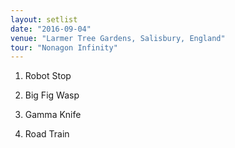 ```yaml
---
layout: setlist
date: "2016-09-04"
venue: "Larmer Tree Gardens, Salisbury, England"
tour: "Nonagon Infinity"
---
```



 1. Robot Stop

 2. Big Fig Wasp

 3. Gamma Knife

 4. Road Train


